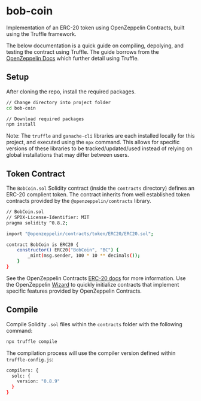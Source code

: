 # bob-coin
Implementation of an ERC-20 token using OpenZeppelin Contracts, built using the Truffle framework. 

The below documentation is a quick guide on compiling, depolying, and testing the contract using Truffle. The guide borrows from the [OpenZeppelin Docs](https://docs.openzeppelin.com/learn/) which further detail using Truffle.

## Setup
After cloning the repo, install the required packages.

```bash
// Change directory into project folder 
cd bob-coin

// Download required packages
npm install
```

Note: The `truffle` and `ganache-cli` libraries are each installed locally for this project, and executed using the `npx` command. This allows for specific versions of these libraries to be tracked/updated/used instead of relying on global installations that may differ between users. 

## Token Contract
The `BobCoin.sol` Solidity contract (inside the `contracts` directory) defines an ERC-20 complient token. The contract inherits from well established token contracts provided by the `@openzeppelin/contracts` library.

```bash
// BobCoin.sol
// SPDX-License-Identifier: MIT
pragma solidity ^0.8.2;

import "@openzeppelin/contracts/token/ERC20/ERC20.sol";

contract BobCoin is ERC20 {
    constructor() ERC20("BobCoin", "BC") {  
        _mint(msg.sender, 100 * 10 ** decimals());
    }
}
```

See the OpenZeppelin Contracts [ERC-20 docs](https://docs.openzeppelin.com/contracts/4.x/erc20) for more information. Use the OpenZeppelin [Wizard](https://docs.openzeppelin.com/contracts/4.x/wizard) to quickly initialize contracts that implement specific features provided by OpenZeppelin Contracts.

## Compile
Compile Solidity `.sol` files within the `contracts` folder with the following command: 

```bash
npx truffle compile
```

The compilation process will use the compiler version defined within `truffle-config.js`: 

```bash
compilers: {
  solc: {
    version: "0.8.9"
  }
}
```

